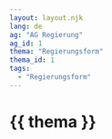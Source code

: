 ```yaml
---
layout: layout.njk
lang: de
ag: "AG Regierung"
ag_id: 1
thema: "Regierungsform"
thema_id: 1
tags:
  - "Regierungsform"
---
```


# {{ thema }}

